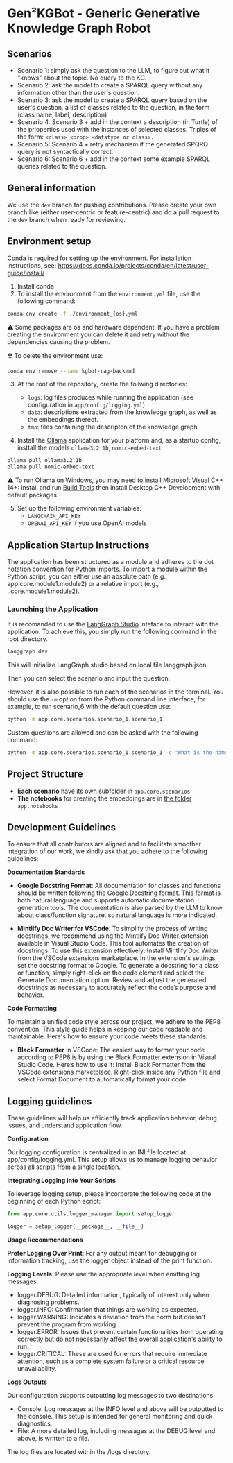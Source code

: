 # Gen²KGBot - Generic Generative Knowledge Graph Robot

## Scenarios

- Scenario 1: simply ask the question to the LLM, to figure out what it "knows" about the topic. No query to the KG.
- Scenario 2: ask the model to create a SPARQL query without any information other than the user's question.
- Scenario 3: ask the model to create a SPARQL query based on the user's question, a list of classes related to the question, in the form (class name, label, description)
- Scenario 4: Scenario 3 + add in the context a description (in Turtle) of the prioperties used with the instances of selected classes. Triples of the form: `<class> <prop> <datatype or class>.`
- Scenario 5: Scenario 4 + retry mechanism if the generated SPQRQ query is not syntactically correct.
- Scenario 6: Scenario 6 + add in the context some example SPARQL queries related to the question.


## General information

We use the ```dev``` branch for pushing contributions. Please create your own branch like (either user-centric or feature-centric) and do a pull request to the ```dev``` branch when ready for reviewing.


## Environment setup

Conda is required for setting up the environment. For installation instructions, see: https://docs.conda.io/projects/conda/en/latest/user-guide/install/
1) Install conda
2) To install the environment from the `environment.yml` file, use the following command:
```sh
conda env create -f ./environment_{os}.yml
```

⚠️ Some packages are os and hardware dependent. If you have a problem creating the environment you can delete it and retry without the dependencies causing the problem.

☢️ To delete the environment use:
```sh
conda env remove --name kgbot-rag-backend
```

3) At the root of the repository, create the follwing directories:
    - `logs`: log files produces while running the application (see configuration in `app/config/logging.yml`)
    - `data`: descriptions extracted from the knowledge graph, as well as the embeddings thereof.
    - `tmp`: files containing the descripton of the knowledge graph

4) Install the [Ollama](https://github.com/ollama/ollama) application for your platform and, as a startup config, insttall the models `ollama3.2:1b`, `nomic-embed-text`
```sh
ollama pull ollama3.2:1b
ollama pull nomic-embed-text
```

⚠️ To run Ollama on Windows, you may need to install Microsoft Visual C++ 14+: install and run [Build Tools](https://visualstudio.microsoft.com/fr/visual-cpp-build-tools/) then install Desktop C++ Development with default packages.

5) Set up the following environment variables:
    - `LANGCHAIN_API_KEY`
    - `OPENAI_API_KEY` if you use OpenAI models


## Application Startup Instructions

The application has been structured as a module and adheres to the dot notation convention for Python imports. To import a module within the Python script, you can either use an absolute path (e.g., app.core.module1.module2) or a relative import (e.g., ..core.module1.module2).

### Launching the Application

It is recomanded to use the [LangGraph Studio](https://studio.langchain.com/) inteface to interact with the application. To achieve this, you simply run the following command in the root directory.

````bash
langgraph dev
````
This will initialize LangGraph studio based on local file langgraph.json.

Then you can select the scenario and input the question.

However, it is also possible to run each of the scenarios in the terminal. You should use the `-m` option from the Python command line interface, for example, to run scenario_6 with the default question use: 
````bash
python -m app.core.scenarios.scenario_1.scenario_1
````

Custom questions are allowed and can be asked with the following command:

````bash
python -m app.core.scenarios.scenario_1.scenario_1 -c "What is the name of protene X"
````

## Project Structure
- **Each scenario** have its own [subfolder](./app/core/scenarios) in `app.core.scenarios`
- **The notebooks** for creating the embeddings are in [the folder](./app/notebooks) `app.notebooks`


## Development Guidelines

To ensure that all contributors are aligned and to facilitate smoother integration of our work, we kindly ask that you adhere to the following guidelines:

**Documentation Standards**
- **Google Docstring Format**: All documentation for classes and functions should be written following the Google Docstring format. This format is both natural language and supports automatic documentation generation tools. The documentation is also parsed by the LLM to know about class/function signature, so natural language is more indicated.

- **Mintlify Doc Writer for VSCode**: To simplify the process of writing docstrings, we recommend using the Mintlify Doc Writer extension available in Visual Studio Code. This tool automates the creation of docstrings. To use this extension effectively:
    Install Mintlify Doc Writer from the VSCode extensions marketplace.
    In the extension's settings, set the docstring format to Google.
    To generate a docstring for a class or function, simply right-click on the code element and select the Generate Documentation option.
    Review and adjust the generated docstrings as necessary to accurately reflect the code’s purpose and behavior.

**Code Formatting**

To maintain a unified code style across our project, we adhere to the PEP8 convention. This style guide helps in keeping our code readable and maintainable. Here's how to ensure your code meets these standards:

- **Black Formatter** in VSCode: The easiest way to format your code according to PEP8 is by using the Black Formatter extension in Visual Studio Code. Here’s how to use it:
    Install Black Formatter from the VSCode extensions marketplace.
    Right-click inside any Python file and select Format Document to automatically format your code.


## Logging guidelines

These guidelines will help us efficiently track application behavior, debug issues, and understand application flow.

**Configuration**

Our logging configuration is centralized in an INI file located at app/config/logging.yml. This setup allows us to manage logging behavior across all scripts from a single location.


**Integrating Logging into Your Scripts**

To leverage logging setup, please incorporate the following code at the beginning of each Python script:

```python
from app.core.utils.logger_manager import setup_logger

logger = setup_logger(__package__, __file__)
```

**Usage Recommendations**

**Prefer Logging Over Print**: For any output meant for debugging or information tracking, use the logger object instead of the print function. 

**Logging Levels**: Please use the appropriate level when emitting log messages:
- logger.DEBUG: Detailed information, typically of interest only when diagnosing problems.
- logger.INFO: Confirmation that things are working as expected.
- logger.WARNING: Indicates a deviation from the norm but doesn't prevent the program from working
- logger.ERROR: Issues that prevent certain functionalities from operating correctly but do not necessarily affect the overall application's ability to run.
- logger.CRITICAL: These are used for errors that require immediate attention, such as a complete system failure or a critical resource unavailability.

**Logs Outputs**

Our configuration supports outputting log messages to two destinations:

- Console: Log messages at the INFO level and above will be outputted to the console. This setup is intended for general monitoring and quick diagnostics.
- File: A more detailed log, including messages at the DEBUG level and above, is written to a file. 

The log files are located within the /logs directory.
